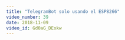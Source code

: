 ```yaml
---
title: "TelegramBot solo usando el ESP8266"
video_number: 39
date: 2018-11-09
video_id: Gd0aG_DExkw
---
```

